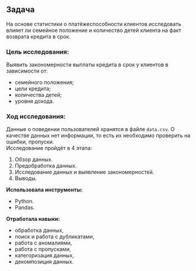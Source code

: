 ## **Задача** 
На основе статистики о платёжеспособности клиентов исследовать влияет ли семейное положение и количество детей клиента на факт возврата кредита в срок.

### **Цель исследования:**
Выявить закономерности выплаты кредита в срок у клиентов в зависимости от:
- семейного положения;
- цели кредита;
- количества детей;
- уровня дохода.


### **Ход исследования:**
Данные о поведении пользователей хранятся в файле `data.csv`. О качестве данных нет информации, то есть их необходимо проверить на ошибки,  пропуски.  
Исследование пройдёт в 4 этапа:
 1. Обзор данных.
 2. Предобработка данных.
 3. Исследование данных и выявление закономерностей.
 4. Выводы.

**Использовала инструменты:**
- Python.
- Pandas.

**Отработала навыки:**
- обработка данных, 
- поиск и работа с дубликатами,
- работа с аномалиями,
- работа с пропусками,
- категоризация данных, 
- декомпозиция данных.
